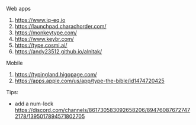 Web apps
1. https://www.iq-eq.io
1. https://launchpad.charachorder.com/
1. https://monkeytype.com/
1. https://www.keybr.com/
1. https://type.cosmi.ai/
2. https://andy23512.github.io/alnitak/

Mobile
1. https://typingland.higopage.com/
2. https://apps.apple.com/us/app/type-the-bible/id1474720425

Tips:
- add a num-lock https://discord.com/channels/861730583092658206/894760876727472178/1395017894571802705